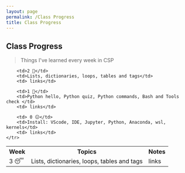 ```yaml
---
layout: page
permalink: /Class Progress
title: Class Progress
---
```


## Class Progress
> Things I've learned every week in CSP

<table>
    <tr>
     <th>Week</th>
     <th>Topics</th>
     <th>Notes</th>
    </tr>
    <tr>
        <td>3 😴</td>
        <td> Lists, dictionaries, loops, tables and tags</td>
        <td> links</td>

        <td>2 🤨</td>
        <td>Lists, dictionaries, loops, tables and tags</td>
        <td> links</td>
        
        <td>1 🤧</td>
        <td>Python hello, Python quiz, Python commands, Bash and Tools check </td>
        <td> links</td>

        <td> 0 😐</td>
        <td>Install: VScode, IDE, Jupyter, Python, Anaconda, wsl, kernels</td>
        <td> links</td>
    </tr>
</table>